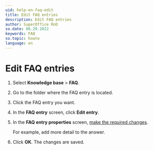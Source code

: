 ```yaml
---
uid: help-en-faq-edit
title: Edit FAQ entries
description: Edit FAQ entries
author: SuperOffice RnD
so.date: 06.29.2022
keywords: FAQ
so.topic: howto
language: en
---
```


# Edit FAQ entries

1. Select **Knowledge base** > **FAQ**.
2. Go to the folder where the FAQ entry is located.
3. Click the FAQ entry you want.
4. In the **FAQ entry** screen, click **Edit entry**.
5. In the **FAQ entry properties** screen, [make the required changes][1].

    For example, add more detail to the answer.

6. Click **OK**. The changes are saved.

<!-- Referenced links -->
[1]: create.md

<!-- Referenced images -->

